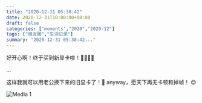 ```yaml
---
title: "2020-12-31 05:38:42"
date: 2020-12-31T10:00:00+08:00
draft: false
categories: ["moments","2020","2020-12"]
tags: ["朋友圈","生活记录"]
summary: "2020-12-31 05:38:42..."
---
```


好开心啊！终于买到新显卡啦！🥳😍😚🥰

…

这样我就可以用老公换下来的旧显卡了！🥲
anyway，愿天下再无卡顿和掉帧！ 😉

![Media 1](/Moments/photos/2020-12-31/202012310538420.jpg)


